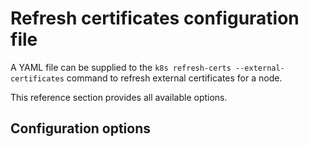 # Refresh certificates configuration file

A YAML file can be supplied to the `k8s refresh-certs --external-certificates`
command to refresh external certificates for a node.

This reference section provides all available options.

## Configuration options

```{include} /_parts/refresh_certificates_request.md
```

